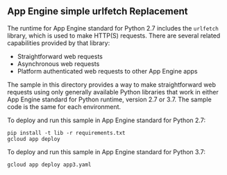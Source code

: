 ## App Engine simple urlfetch Replacement

The runtime for App Engine standard for Python 2.7 includes the `urlfetch`
library, which is used to make HTTP(S) requests. There are several related
capabilities provided by that library:

* Straightforward web requests
* Asynchronous web requests
* Platform authenticated web requests to other App Engine apps

The sample in this directory provides a way to make straightforward web requests
using only generally available Python libraries that work in either App Engine
standard for Python runtime, version 2.7 or 3.7. The sample code is the same
for each environment.

To deploy and run this sample in App Engine standard for Python 2.7:

    pip install -t lib -r requirements.txt
    gcloud app deploy

To deploy and run this sample in App Engine standard for Python 3.7:

    gcloud app deploy app3.yaml
